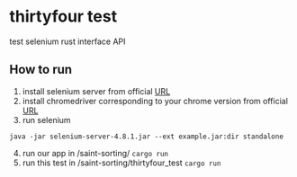 # thirtyfour test

test selenium rust interface API

## How to run
1. install selenium server from official [URL](https://www.selenium.dev/downloads/)
2. install chromedriver corresponding to your chrome version from official [URL](https://chromedriver.chromium.org/downloads)
3. run selenium

```
java -jar selenium-server-4.8.1.jar --ext example.jar:dir standalone
```

4. run our app in /saint-sorting/ `cargo run`
5. run this test in /saint-sorting/thirtyfour_test `cargo run`
